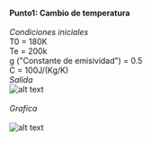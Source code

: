 **Punto1: Cambio de temperatura**<br /><br />
*Condiciones iniciales* <br />
T0 = 180K <br />
Te = 200k <br />
g ("Constante de emisividad") = 0.5 <br />
C = 100J/(Kg/K) <br />
*Salida* <br />
![alt text](https://github.com/juandavid9611/Analisis-Numerico-1810/blob/master/Taller%20Ecuaciones%20Diferenciales/Grafica.png)<br /><br />
*Grafica*<br /><br />
![alt text](https://github.com/juandavid9611/Analisis-Numerico-1810/blob/master/Taller%20Ecuaciones%20Diferenciales/Tabla.png)
